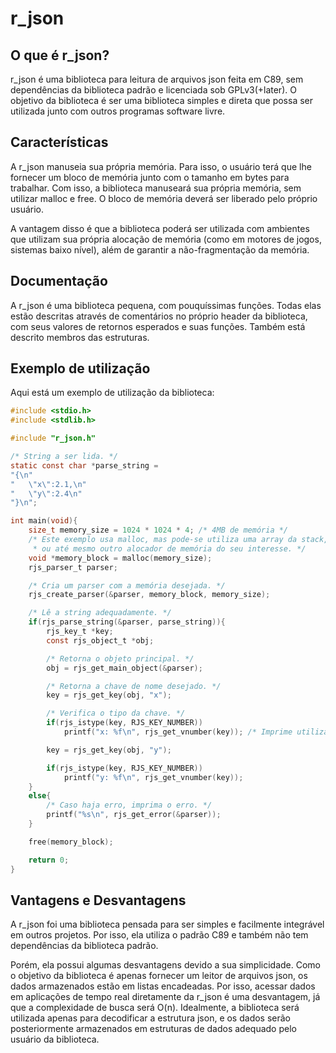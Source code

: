 # r\_json

## O que é r\_json?

r\_json é uma biblioteca para leitura de arquivos json feita em C89,
sem dependências da biblioteca padrão
e licenciada sob GPLv3(+later). O objetivo da biblioteca é ser uma biblioteca
simples e direta que possa ser utilizada junto com outros programas software
livre.

## Características

A r\_json manuseia sua própria memória. Para isso, o usuário terá que lhe fornecer
um bloco de memória junto com o tamanho em bytes para trabalhar. Com isso,
a biblioteca manuseará sua própria memória, sem utilizar malloc e free. O bloco
de memória deverá ser liberado pelo próprio usuário.

A vantagem disso é que a biblioteca poderá ser utilizada com ambientes que
utilizam sua própria alocação de memória (como em motores de jogos, sistemas
baixo nível), além de garantir a não-fragmentação da memória. 

## Documentação

A r\_json é uma biblioteca pequena, com pouquíssimas funções. Todas elas estão
descritas através de comentários no próprio header da biblioteca, com seus
valores de retornos esperados e suas funções. Também está
descrito membros das estruturas.

## Exemplo de utilização

Aqui está um exemplo de utilização da biblioteca:

```c
#include <stdio.h>
#include <stdlib.h>

#include "r_json.h"

/* String a ser lida. */
static const char *parse_string =
"{\n"
"	\"x\":2.1,\n"
"	\"y\":2.4\n"
"}\n";

int main(void){
    size_t memory_size = 1024 * 1024 * 4; /* 4MB de memória */
    /* Este exemplo usa malloc, mas pode-se utiliza uma array da stack,
     * ou até mesmo outro alocador de memória do seu interesse. */
    void *memory_block = malloc(memory_size);
    rjs_parser_t parser;

    /* Cria um parser com a memória desejada. */
    rjs_create_parser(&parser, memory_block, memory_size);

    /* Lê a string adequadamente. */
    if(rjs_parse_string(&parser, parse_string)){
        rjs_key_t *key;
        const rjs_object_t *obj;

        /* Retorna o objeto principal. */
        obj = rjs_get_main_object(&parser);

        /* Retorna a chave de nome desejado. */
        key = rjs_get_key(obj, "x");

        /* Verifica o tipo da chave. */
        if(rjs_istype(key, RJS_KEY_NUMBER))
            printf("x: %f\n", rjs_get_vnumber(key)); /* Imprime utilizando a função de retornar o valor da chave. */

        key = rjs_get_key(obj, "y");

        if(rjs_istype(key, RJS_KEY_NUMBER))
            printf("y: %f\n", rjs_get_vnumber(key));
    }
    else{
        /* Caso haja erro, imprima o erro. */
        printf("%s\n", rjs_get_error(&parser));
    }

    free(memory_block);

    return 0;
}
```

## Vantagens e Desvantagens

A r\_json foi uma biblioteca pensada para ser simples e facilmente integrável
em outros projetos. Por isso, ela utiliza o padrão C89 e também não tem dependências
da biblioteca padrão.

Porém, ela possui algumas desvantagens devido a sua simplicidade. Como o objetivo
da biblioteca é apenas fornecer um leitor de arquivos json, os dados armazenados
estão em listas encadeadas. Por isso, acessar dados em aplicações de tempo real
diretamente da r\_json é uma desvantagem, já que a complexidade de busca será O(n).
Idealmente, a biblioteca será utilizada apenas para decodificar a estrutura json,
e os dados serão posteriormente armazenados em estruturas de dados adequado pelo
usuário da biblioteca.
